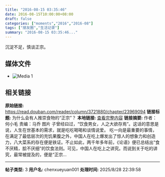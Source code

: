 ```yaml
---
title: "2016-08-15 03:35:46"
date: 2016-08-15T10:00:00+08:00
draft: false
categories: ["moments","2016","2016-08"]
tags: ["朋友圈","生活记录"]
summary: "2016-08-15 03:35:46..."
---
```


沉淀不足，慎谈正宗。

## 媒体文件

- ![Media 1](/Moments/photos/2016-08-15/201608150335460.jpg)

## 相关链接

**原始链接:** https://read.douban.com/reader/column/3721880/chapter/23969094
**链接标题:** 为什么会有人推崇食物的“正宗”？
**本地链接:** [查看完整内容](/link_content/2016/08/2016-08-15/link_content/)
**链接摘要:** 作者：何小毛
责编：马乔
图片
子曾经曰过，“饮食男女，人之大欲存焉”。这话的意思是说，人生在世基本的需求，就是吃吃喝喝和谈情说爱。
吃一向是最重要的事情，在满足了最低层次的充饥果腹之外，中国人在吃上爆发出了惊人的想象力和创造力，八大菜系的存在便是铁证。不止如此，两千年多年前，《论语》便已总结出“食不厌精，脍不厌细”的饮食法则。可见，中国人在吃上之讲究。而说到关于吃的讲究，最常被提及的，便是“正宗...

---

**帖子类型:** 3
**用户名:** chenxueyuan001
**处理时间:** 2025/8/28 22:39:58